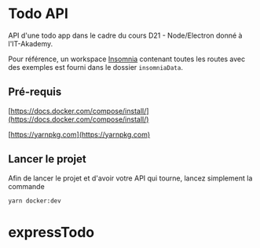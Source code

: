 # Todo API

API d'une todo app dans le cadre du cours D21 - Node/Electron donné à l'IT-Akademy.

Pour référence, un workspace [Insomnia](https://insomnia.rest/download/core/?) contenant toutes les routes avec des exemples est fourni dans le dossier `insomniaData`.

## Pré-requis

[https://docs.docker.com/compose/install/](https://docs.docker.com/compose/install/)

[https://yarnpkg.com](https://yarnpkg.com)

## Lancer le projet

Afin de lancer le projet et d'avoir votre API qui tourne, lancez simplement la commande

```bash
yarn docker:dev
```
# expressTodo
